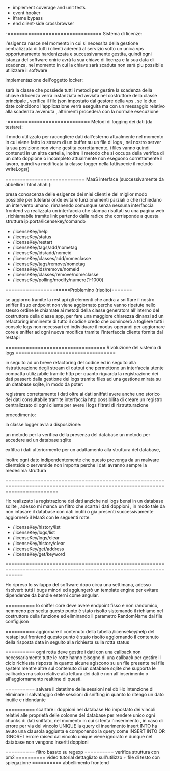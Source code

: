 - implement coverage and unit tests
- event hooker
- iframe bypass
- end client-side crossbrowser

-================================ Sistema di licenze:

l'esigenza nasce nel momento in cui si necessita della gestione centralizzata
di tutti i clienti aderenti al servizio sotto un unica vps opportunamente
hardenizzata e successivamente gestita, quindi ogni istanza del software oniric
avrà la sua chiave di licenza e la sua data di scadenza, nel momento in cui la chiave
sarà scaduta non sarà piu possibile utilizzare il software

implementazione dell'oggetto locker:

sarà la classe che possiede tutti i metodi per gestire la scadenza della chiave di licenza
verrà instanziata ed avviata nel costruttore della classe principale , verifica il file json
impostato dal gestore della vps , se le due date coincidono l'applicazione verrà eseguita ma
con un messaggio relativo alla scadenza avvenuta , altrimenti procederà con la normale esecuzione




-============================ Metodi di logging dei dati (da testare):

il modo utilizzato per raccogliere dati dall'esterno attualmente nel momento in cui
viene fatto lo stream di un buffer su un file di logs , nel nostro server la sua posizione
non viene gestita correttamente, i files vanno quindi contenuti in un altra cartella,
inoltre il metodo che si occupa della verifica di un dato doppione o incompleto attualmente
non eseguono correttamente il lavoro, quindi va modificata la classe logger nella fattispecie il metodo writeLogs()



=========================== MaaS interface (successivamente da abbellire l'html ahah ):

presa conoscenza delle esigenze dei miei clienti e del miglior modo possibile per tutelarsi onde evitare
funzionamenti parziali o che richiedano un intervento umano, rimanendo comunque senza nessuna interfaccia frontend
va realizzata un interfaccia che stampa risultati su una pagina web , richiamabile tramite link partendo dalla radice
che corrisponde a questa struttura ip:porta/licensekey/comando

- /licenseKey/help  
- /licenseKey/status
- /licenseKey/restart
- /licenseKey/tags/add/nometag
- /licenseKey/ids/add/nomeid
- /licenseKey/classes/add/nomeclasse
- /licenseKey/tags/remove/nometag
- /licenseKey/ids/remove/nomeid
- /licenseKey/classes/remove/nomeclasse
- /licenseKey/polling/modify/numero(1-1000)


======================Problemino (risolto)=======

se aggiorno tramite la rest api gli elementi che andra a sniffare il nostro sniffer il suo endpoint non viene
aggiornato perche vanno ripetute nello stesso ordine le chiamate ai metodi della classe generators all'interno del
costruttore della classe app, per fare una maggiore chiarezza dinanzi ad un refactoring imminente di tutto il codice
credo che comincerò a togliere tutti i console logs non necessari ed individuare il modus operandi per aggiornare core e sniffer ad ogni nuova modifica tramite l'interfaccia cliente fornita dal restapi





================================== Rivoluzione del sistema di logs ==================================

in seguito ad un breve refactoring del codice ed in seguito alla ristrutturazione degli stream di output
che permettono un interfaccia utente compatta utilizzabile tramite http per quanto riguarda la registrazione dei dati
passerò dalla gestione dei logs tramite files ad una gestione mirata su un database sqlite, in modo da poter:

registrare correttamente i dati
oltre ai dati sniffati avere anche uno storico dei dati consultabile tramite interfaccia http
possibilita di creare un registro centralizzato di ogni cliente per avere i logs filtrati di ristrutturazione


procedimento:

la classe logger avrà a disposizione:

un metodo per la verifica della presenza del database
un metodo per accedere ad un database sqlite


exfiltra i dati ulteriormente per un adattamento alla struttura del database,

inoltre ogni dato indipendentemente che questo provenga da un malware clientside o serverside non importa perche i dati avranno sempre la medesima struttura



==============================================================================================================================


Ho realizzato la registrazione dei dati anziche nei logs bensi in un database sqlite , adesso mi manca
un filtro che scarta i dati doppioni , in modo tale da non intasare il database con dati inutili o gia presenti
successivamente aggiornerò il MaaS con le seguenti rotte:

- /licenseKey/history/list
- /licenseKey/logs/list
- /licenseKey/logs/clear
- /licenseKey/history/clear
- /licenseKey/get/address
- /licenseKey/get/keyword


==================================================================================================================

Ho ripreso lo sviluppo del software dopo circa una settimana, adesso risolverò tutti i bugs minori ed
aggiungerò un template engine per evitare dipendenze da bundle esterni come angular.

========== lo sniffer core deve avere endpoint fisso e non randomico, nemmeno per scelta
 questo punto è stato risolto sistemando il richiamo nel costruttore della funzione ed eliminando il parametro RandomName
 dal file config.json


 ========== aggiornare il contenuto della tabella /licensekey/help del restapi sul frontend
questo punto è stato risolto aggiornando il contenuto della risposta data in seguito alla richiesta sulla rotta status


 ========== ogni rotta deve gestire i dati con una callback
non necessariamente tutte le rotte hanno bisogno di una callback per gestire il ciclo richiesta risposta in quanto
alcune agiscono su un file presente nel file system mentre altre sul contenuto di un database sqlite che supporta le callbacks
ma solo relative alla lettura dei dati e non all'inserimento o all'aggiornamento realtime di questi.


 ========== salvare il datetime delle sessioni nel db
 Ho intenzione di eliminare il salvataggio delle sessioni di sniffing in quanto lo ritengo un dato inutile e ridondante


 ========== scartare i doppioni nel database
 Ho impostato dei vincoli relativi alle proprietà delle colonne del database per rendere unico ogni chunks di dati sniffato,
 nel momento in cui si tenta l'inserimento , in caso di errore per via del vincolo UNIQUE la query di inserimento insert INTO
 ha avuto una clausola aggiunta e componendo la query come INSERT INTO OR IGNORE l'errore raised dal vincolo unique viene
 ignorato e dunque nel database non vengono inseriti doppioni





 ========== filtro basato su regexp
 ========== verifica struttura con pm2
 ========== video tutorial dettagliato sull'utilizzo + file di testo con spiegazione
 ========== abbellimento frontend
